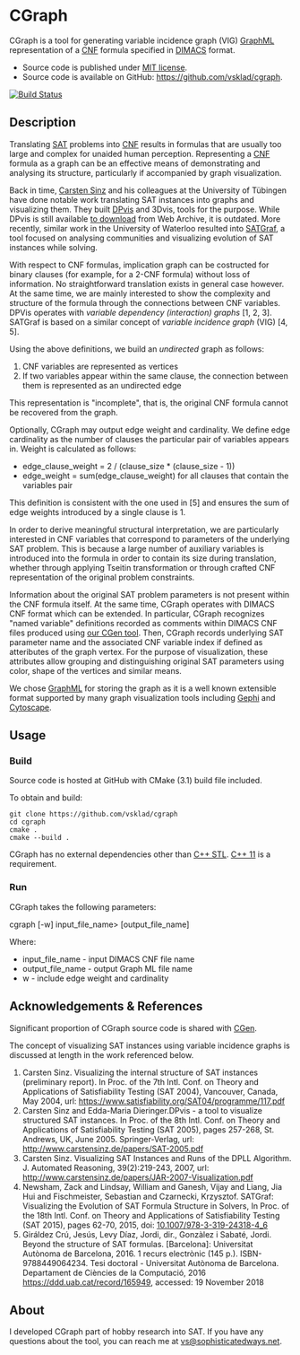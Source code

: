 # CGraph
CGraph is a tool for generating variable incidence graph (VIG) [GraphML](http://graphml.graphdrawing.org) representation of a [CNF](https://en.wikipedia.org/wiki/Conjunctive_normal_form) formula specified in [DIMACS](http://www.satcompetition.org/2009/format-benchmarks2009.html) format.

- Source code is published under [MIT license](https://github.com/vsklad/cgraph/blob/master/LICENSE).
- Source code is available on GitHub: <https://github.com/vsklad/cgraph>.

[![Build Status](https://travis-ci.org/vsklad/cgraph.svg?branch=master)](https://travis-ci.org/vsklad/cgraph)

## Description

Translating [SAT](https://en.wikipedia.org/wiki/Boolean_satisfiability_problem) problems into [CNF](https://en.wikipedia.org/wiki/Conjunctive_normal_form) results in formulas that are usually too large and complex for unaided human perception. Representing a [CNF](https://en.wikipedia.org/wiki/Conjunctive_normal_form) formula as a graph can be an effective means of demonstrating and analysing its structure, particularly if accompanied by graph visualization. 

Back in time, [Carsten Sinz](http://www.carstensinz.de) and his colleagues at the University of Tübingen have done notable work translating SAT instances into graphs and visualizing them. They built [DPvis](http://www.carstensinz.de/software.html) and 3Dvis, tools for the purpose. While DPvis is still available [to download](https://web.archive.org/web/20100309223324/http://www-sr.informatik.uni-tuebingen.de/~sinz/DPvis/DPvis-download.html) from Web Archive, it is outdated. More recently, similar work in the University of Waterloo resulted into [SATGraf](https://bitbucket.org/znewsham/satgraf/src/master/), a tool focused on analysing communities and visualizing evolution of SAT instances while solving.

With respect to CNF formulas, implication graph can be costructed for binary clauses (for example, for a 2-CNF formula) without loss of information. No straightforward translation exists in general case however. At the same time, we are mainly interested to show the complexity and structure of the formula through the connections between CNF variables. DPVis operates with *variable dependency (interaction) graphs* [1, 2, 3]. SATGraf is based on a similar concept of *variable incidence graph* (VIG) [4, 5]. 

Using the above definitions, we build an *undirected* graph as follows:

1. CNF variables are represented as vertices
2. If two variables appear within the same clause, the connection between them is represented as an undirected edge

This representation is "incomplete", that is, the original CNF formula cannot be recovered from the graph.

Optionally, CGraph may output edge weight and cardinality. We define edge cardinality as the number of clauses the particular pair of variables appears in. Weight is calculated as follows:

- edge_clause_weight = 2 / (clause_size * (clause_size - 1))
- edge_weight = sum(edge_clause_weight) for all clauses that contain the variables pair

This definition is consistent with the one used in [5] and ensures the sum of edge weights introduced by a single clause is 1.

In order to derive meaningful structural interpretation, we are particularly interested in CNF variables that correspond to parameters of the underlying SAT problem. This is because a large number of auxiliary variables is introduced into the formula in order to contain its size during translation, whether through applying Tseitin transformation or through crafted CNF representation of the original problem constraints.

Information about the original SAT problem parameters is not present within the CNF formula itself. At the same time, CGraph operates with DIMACS CNF format which can be extended. In particular, CGraph recognizes "named variable" definitions recorded as comments within DIMACS CNF files produced using [our CGen tool](https://github.com/vsklad/cgen). Then, CGraph records underlying SAT parameter name and the associated CNF variable index if defined as atteributes of the graph vertex. For the purpose of visualization, these attributes allow grouping and distinguishing original SAT parameters using color, shape of the vertices and similar means. 

We chose [GraphML](http://graphml.graphdrawing.org) for storing the graph as it is a well known extensible format supported by many graph visualization tools including [Gephi](https://gephi.org) and [Cytoscape](https://cytoscape.org).

## Usage

### Build
Source code is hosted at GitHub with CMake (3.1) build file included. 

To obtain and build:

    git clone https://github.com/vsklad/cgraph
    cd cgraph
    cmake .
    cmake --build .

CGraph has no external dependencies other than [C++ STL](https://en.wikipedia.org/wiki/Standard_Template_Library). [C++ 11](https://en.wikipedia.org/wiki/C%2B%2B11) is a requirement.

### Run

CGraph takes the following parameters:

cgraph [-w] input_file_name> [output_file_name]

Where:

- input_file_name - input DIMACS CNF file name
- output_file_name - output Graph ML file name
- w - include edge weight and cardinality

## Acknowledgements & References

Significant proportion of CGraph source code is shared with [CGen](https://github.com/vsklad/cgen).

The concept of visualizing SAT instances using variable incidence graphs is discussed at length in the work referenced below.

1. Carsten Sinz. Visualizing the internal structure of SAT instances (preliminary report). In Proc. of the 7th Intl. Conf. on Theory and Applications of Satisfiability Testing (SAT 2004), Vancouver, Canada, May 2004, url: https://www.satisfiability.org/SAT04/programme/117.pdf
2. Carsten Sinz and Edda-Maria Dieringer.DPvis - a tool to visualize structured SAT instances. In Proc. of the 8th Intl. Conf. on Theory and Applications of Satisfiability Testing (SAT 2005), pages 257-268, St. Andrews, UK, June 2005. Springer-Verlag, url: http://www.carstensinz.de/papers/SAT-2005.pdf
3. Carsten Sinz. Visualizing SAT Instances and Runs of the DPLL Algorithm. J. Automated Reasoning, 39(2):219-243, 2007, url: http://www.carstensinz.de/papers/JAR-2007-Visualization.pdf
4. Newsham, Zack and Lindsay, William and Ganesh, Vijay and Liang, Jia Hui and Fischmeister, Sebastian and Czarnecki, Krzysztof. SATGraf: Visualizing the Evolution of SAT Formula Structure in Solvers, In Proc. of the 18th Intl. Conf. on Theory and Applications of Satisfiability Testing (SAT 2015), pages 62-70, 2015, doi: [10.1007/978-3-319-24318-4_6](http://dx.doi.org/10.1007/978-3-319-24318-4_6)
5. Giráldez Crú, Jesús, Levy Díaz, Jordi, dir., Gonzàlez i Sabaté, Jordi. Beyond the structure of SAT formulas. [Barcelona]: Universitat Autònoma de Barcelona, 2016. 1 recurs electrònic (145 p.). ISBN-9788449064234. Tesi doctoral - Universitat Autònoma de Barcelona. Departament de Ciències de la Computació, 2016 <https://ddd.uab.cat/record/165949>, accessed: 19 November 2018

## About
I developed CGraph part of hobby research into SAT.
If you have any questions about the tool, you can reach me at [vs@sophisticatedways.net](mailto:vs@sophisticatedways.net).
